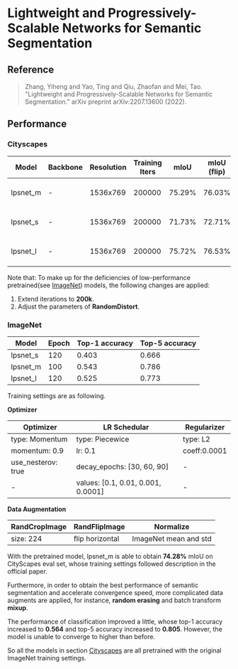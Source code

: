# Lightweight and Progressively-Scalable Networks for Semantic Segmentation

## Reference

> Zhang, Yiheng and Yao, Ting and Qiu, Zhaofan and Mei, Tao. "Lightweight and Progressively-Scalable Networks for Semantic Segmentation."
arXiv preprint arXiv:2207.13600 (2022).

## Performance

### Cityscapes

| Model | Backbone | Resolution | Training Iters | mIoU | mIoU (flip) | mIoU (ms+flip) | Links |
|-|-|-|-|-|-|-|-|
|lpsnet_m|-|1536x769|200000|75.29%|76.03%|77.03%|[model](https://paddleseg.bj.bcebos.com/dygraph/cityscapes/lpsnet_m_cityscapes_1536x1024_200k/model.pdparams) \| [log](https://paddleseg.bj.bcebos.com/dygraph/cityscapes/lpsnet_m_cityscapes_1536x1024_200k/train.log) \| [vdl]()|
|lpsnet_s|-|1536x769|200000|71.73%|72.71%|73.76%|[model](https://paddleseg.bj.bcebos.com/dygraph/cityscapes/lpsnet_s_cityscapes_1536x1024_200k/model.pdparams) \| [log](https://paddleseg.bj.bcebos.com/dygraph/cityscapes/lpsnet_s_cityscapes_1536x1024_200k/train.log) \| [vdl]()|
|lpsnet_l|-|1536x769|200000|75.72%|76.53%|77.23%|[model](https://paddleseg.bj.bcebos.com/dygraph/cityscapes/lpsnet_l_cityscapes_1536x1024_200k/model.pdparams) \| [log](https://paddleseg.bj.bcebos.com/dygraph/cityscapes/lpsnet_l_cityscapes_1536x1024_200k/train.log) \| [vdl]()|

Note that: To make up for the deficiencies of low-performance pretrained(see [ImageNet](#ImageNet)) models, the following changes are applied:

1. Extend iterations to **200k**.
2. Adjust the parameters of **RandomDistort**.

### ImageNet

| Model    | Epoch | Top-1 accuracy | Top-5 accuracy |
| -------- | ----- | -------------- | -------------- |
| lpsnet_s | 120   | 0.403          | 0.666          |
| lpsnet_m | 100   | 0.543          | 0.786          |
| lpsnet_l | 120   | 0.525          | 0.773          |

Training settings are as following.

**Optimizer**

| Optimizer          | LR Schedular                       | Regularizer  |
| ------------------ | ---------------------------------- | ------------ |
| type: Momentum     |  type: Piecewice                   | type: L2     |
| momentum: 0.9      | lr: 0.1                            | coeff:0.0001 |
| use_nesterov: true | decay_epochs: [30, 60, 90]         | -            |
| -                  | values: [0.1, 0.01, 0.001, 0.0001] | -            |

**Data Augmentation**

| RandCropImage | RandFlipImage   | Normalize             |
| ------------- | --------------- | --------------------- |
| size: 224     | flip horizontal | ImageNet mean and std |

With the pretrained model, lpsnet_m is able to obtain **74.28%** mIoU on CityScapes eval set, whose training settings followed description in the official paper.

Furthermore, in order to obtain the best performance of semantic segmentation and accelerate convergence speed, more complicated data augments are applied, for instance, **random erasing** and batch transform **mixup**.

The performance of classification improved a little, whose top-1 accuracy increased to **0.564** and top-5 accuracy increased to **0.805**. However, the model is unable to converge to higher than before.

So all the models in section [Cityscapes](#Cityscapes) are all pretrained with the original ImageNet training settings.
